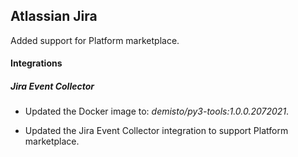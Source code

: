 ## Atlassian Jira

Added support for Platform marketplace.

#### Integrations

##### Jira Event Collector
- Updated the Docker image to: *demisto/py3-tools:1.0.0.2072021*.




- Updated the Jira Event Collector integration to support Platform marketplace.

